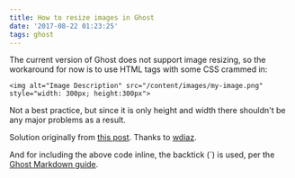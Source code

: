 ```yaml
---
title: How to resize images in Ghost
date: '2017-08-22 01:23:25'
tags: ghost
---
```


The current version of Ghost does not support image resizing, so the workaround for now is to use HTML tags with some CSS crammed in:

`<img alt="Image Description" src="/content/images/my-image.png" style="width: 300px; height:300px">`

Not a best practice, but since it is only height and width there shouldn't be any major problems as a result.

Solution originally from [this post](https://www.wdiaz.org/how-to-resize-images-on-ghost/). Thanks to [wdiaz](https://www.wdiaz.org/).

And for including the above code inline, the backtick (\`) is used, per the [Ghost Markdown guide](https://help.ghost.org/hc/en-us/articles/224410728-Markdown-Guide).

